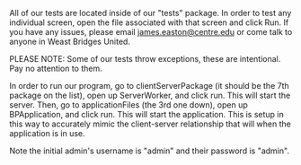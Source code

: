 All of our tests are located inside of our "tests" package. In order to test any individual screen, open the file associated with that screen and click Run. If you have any issues, please email james.easton@centre.edu or come talk to anyone in Weast Bridges United.

PLEASE NOTE: Some of our tests throw exceptions, these are intentional. Pay no attention to them.

In order to run our program, go to clientServerPackage (it should be the 7th package on the list), open up ServerWorker, and click run. This will start the server. Then, go to applicationFiles (the 3rd one down), open up BPApplication, and click run. This will start the application. This is setup in this way to accurately mimic the client-server relationship that will when the application is in use. 

Note the initial admin's username is "admin" and their password is "admin". 